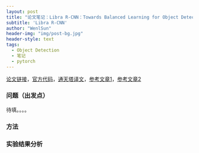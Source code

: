 ```yaml
---
layout: post
title: "论文笔记：Libra R-CNN：Towards Balanced Learning for Object Detection"
subtitle: 'Libra R-CNN'
author: "WenlSun"
header-img: "img/post-bg.jpg"
header-style: text
tags:
  - Object Detection
  - 笔记
  - pytorch
---
```


[论文链接](https://arxiv.org/abs/1904.02701)，[官方代码](https://github.com/OceanPang/Libra_R-CNN)，[通天塔译文](http://tongtianta.site/paper/21399)，[参考文章1](https://zhuanlan.zhihu.com/p/62534549)，[参考文章2](https://www.cnblogs.com/ManWingloeng/p/10713351.html)

### 问题（出发点）

待填。。。。





### 方法







### 实验结果分析



